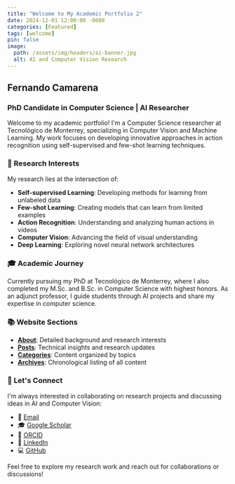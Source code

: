 ```yaml
---
title: "Welcome to My Academic Portfolio 2"
date: 2024-12-01 12:00:00 -0600
categories: [Featured]
tags: [welcome]
pin: false
image:
  path: /assets/img/headers/ai-banner.jpg
  alt: AI and Computer Vision Research
---
```


## Fernando Camarena
### PhD Candidate in Computer Science | AI Researcher

Welcome to my academic portfolio! I'm a Computer Science researcher at Tecnológico de Monterrey, specializing in Computer Vision and Machine Learning. My work focuses on developing innovative approaches in action recognition using self-supervised and few-shot learning techniques.

### 🔬 Research Interests

My research lies at the intersection of:
- **Self-supervised Learning**: Developing methods for learning from unlabeled data
- **Few-shot Learning**: Creating models that can learn from limited examples
- **Action Recognition**: Understanding and analyzing human actions in videos
- **Computer Vision**: Advancing the field of visual understanding
- **Deep Learning**: Exploring novel neural network architectures

### 🎓 Academic Journey

Currently pursuing my PhD at Tecnológico de Monterrey, where I also completed my M.Sc. and B.Sc. in Computer Science with highest honors. As an adjunct professor, I guide students through AI projects and share my expertise in computer science.

### 📚 Website Sections

- [**About**](/about/): Detailed background and research interests
- [**Posts**](/posts/): Technical insights and research updates
- [**Categories**](/categories/): Content organized by topics
- [**Archives**](/archives/): Chronological listing of all content

### 🤝 Let's Connect

I'm always interested in collaborating on research projects and discussing ideas in AI and Computer Vision:

- 📧 [Email](mailto:fernando@camarenat.com)
- 🎓 [Google Scholar](https://scholar.google.com/citations?user=Ru9n208AAAAJ&hl)
- 🔬 [ORCID](https://orcid.org/0000-0003-0888-2098)
- 💼 [LinkedIn](https://www.linkedin.com/in/fernando-camarena-86b473119)
- 💻 [GitHub](https://github.com/FCamarena)

Feel free to explore my research work and reach out for collaborations or discussions!
